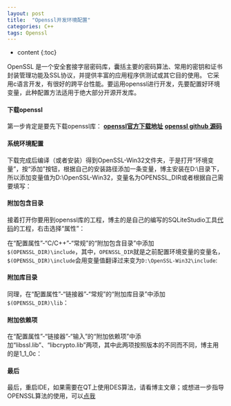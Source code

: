 ```yaml
---
layout: post
title:  "Openssl开发环境配置"
categories: C++
tags: Openssl
---
```


* content
{:toc}

OpenSSL 是一个安全套接字层密码库，囊括主要的密码算法、常用的密钥和证书封装管理功能及SSL协议，并提供丰富的应用程序供测试或其它目的使用。
它采用c语言开发，有很好的跨平台性能。要运用openssl进行开发，先要配置好环境变量，此种配置方法适用于绝大部分开源开发库。




#### 下载openssl
第一步肯定是要先下载openssl库：
**[openssl官方下载地址](http://www.openssl.com/download.html)**
**[openssl github 源码](https://github.com/cheng668/openssl)**

#### 系统环境配置
下载完成后编译（或者安装）得到OpenSSL-Win32文件夹，于是打开“环境变量”，按“添加”按钮，根据自己的安装路径添加一条变量，博主安装在D:\目录下，所以添加变量值为D:\OpenSSL-Win32，变量名为OPENSSL_DIR或者根据自己需要填写：
![]()

#### 附加包含目录
接着打开你要用到openssl库的工程，博主的是自己的编写的SQLiteStudio工具[代码](https://github.com/cheng668/QT-SQLiteStudio)的工程，右击选择“属性”：
![]()

在“配置属性”-“C/C++”-“常规”的“附加包含目录”中添加`$(OPENSSL_DIR)\include`，其中，`OPENSSL_DIR`就是之前配置环境变量的变量名，`$(OPENSSL_DIR)\include`会用变量值翻译过来变为`D:\OpenSSL-Win32\include`:
![]()

#### 附加库目录
同理，在“配置属性”-“链接器”-“常规”的“附加库目录”中添加`$(OPENSSL_DIR)\lib`：
![]()

#### 附加依赖项
在“配置属性”-“链接器”-“输入”的“附加依赖项”中添加“libssl.lib”、“libcrypto.lib”两项，其中此两项按照版本的不同而不同，博主用的是1_1_0c：
![]()

#### 最后
最后，重启IDE，如果需要在QT上使用DES算法，请看博主文章；或想进一步指导OPENSSL算法的使用，可以[点我](https://www.openssl.org/docs/man1.1.0/)
